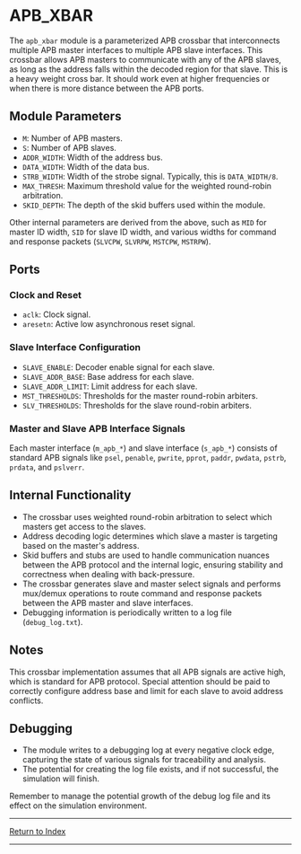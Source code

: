 # APB_XBAR

The `apb_xbar` module is a parameterized APB crossbar that interconnects multiple APB master interfaces to multiple APB slave interfaces. This crossbar allows APB masters to communicate with any of the APB slaves, as long as the address falls within the decoded region for that slave. This is a heavy weight cross bar. It should work even at higher frequencies or when there is more distance between the APB ports.

## Module Parameters

- `M`: Number of APB masters.
- `S`: Number of APB slaves.
- `ADDR_WIDTH`: Width of the address bus.
- `DATA_WIDTH`: Width of the data bus.
- `STRB_WIDTH`: Width of the strobe signal. Typically, this is `DATA_WIDTH/8`.
- `MAX_THRESH`: Maximum threshold value for the weighted round-robin arbitration.
- `SKID_DEPTH`: The depth of the skid buffers used within the module.

Other internal parameters are derived from the above, such as `MID` for master ID width, `SID` for slave ID width, and various widths for command and response packets (`SLVCPW`, `SLVRPW`, `MSTCPW`, `MSTRPW`).

## Ports

### Clock and Reset

- `aclk`: Clock signal.
- `aresetn`: Active low asynchronous reset signal.

### Slave Interface Configuration

- `SLAVE_ENABLE`: Decoder enable signal for each slave.
- `SLAVE_ADDR_BASE`: Base address for each slave.
- `SLAVE_ADDR_LIMIT`: Limit address for each slave.
- `MST_THRESHOLDS`: Thresholds for the master round-robin arbiters.
- `SLV_THRESHOLDS`: Thresholds for the slave round-robin arbiters.

### Master and Slave APB Interface Signals

Each master interface (`m_apb_*`) and slave interface (`s_apb_*`) consists of standard APB signals like `psel`, `penable`, `pwrite`, `pprot`, `paddr`, `pwdata`, `pstrb`, `prdata`, and `pslverr`.

## Internal Functionality

- The crossbar uses weighted round-robin arbitration to select which masters get access to the slaves.
- Address decoding logic determines which slave a master is targeting based on the master's address.
- Skid buffers and stubs are used to handle communication nuances between the APB protocol and the internal logic, ensuring stability and correctness when dealing with back-pressure.
- The crossbar generates slave and master select signals and performs mux/demux operations to route command and response packets between the APB master and slave interfaces.
- Debugging information is periodically written to a log file (`debug_log.txt`).

## Notes

This crossbar implementation assumes that all APB signals are active high, which is standard for APB protocol. Special attention should be paid to correctly configure address base and limit for each slave to avoid address conflicts.

## Debugging

- The module writes to a debugging log at every negative clock edge, capturing the state of various signals for traceability and analysis.
- The potential for creating the log file exists, and if not successful, the simulation will finish.

Remember to manage the potential growth of the debug log file and its effect on the simulation environment.

---

[Return to Index](index.md)

---
